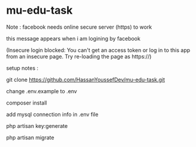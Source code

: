 # mu-edu-task

Note : facebook needs online secure server (https) to work

this message appears when i am logining by facebook

(Insecure login blocked: You can't get an access token or log in to this app from an insecure page. Try re-loading the page as https://)

setup notes :

git clone https://github.com/HassanYoussefDev/mu-edu-task.git

change  .env.example to .env

composer install

add mysql connection info in .env file

php artisan key:generate

php artisan migrate
